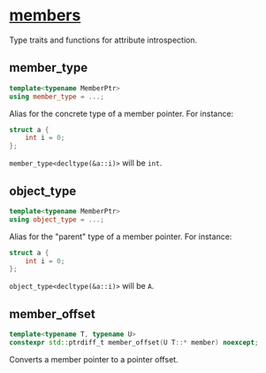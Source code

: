 # [members](members.hpp)

Type traits and functions for attribute introspection.

## member_type

```cpp
template<typename MemberPtr>
using member_type = ...;
```

Alias for the concrete type of a member pointer. For instance:

```cpp
struct a {
    int i = 0;
};
```

`member_type<decltype(&a::i)>` will be `int`.

## object_type

```cpp
template<typename MemberPtr>
using object_type = ...;
```

Alias for the "parent" type of a member pointer. For instance:

```cpp
struct a {
    int i = 0;
};
```

`object_type<decltype(&a::i)>` will be `A`.

## member_offset

```cpp
template<typename T, typename U>
constexpr std::ptrdiff_t member_offset(U T::* member) noexcept;
```

Converts a member pointer to a pointer offset.
